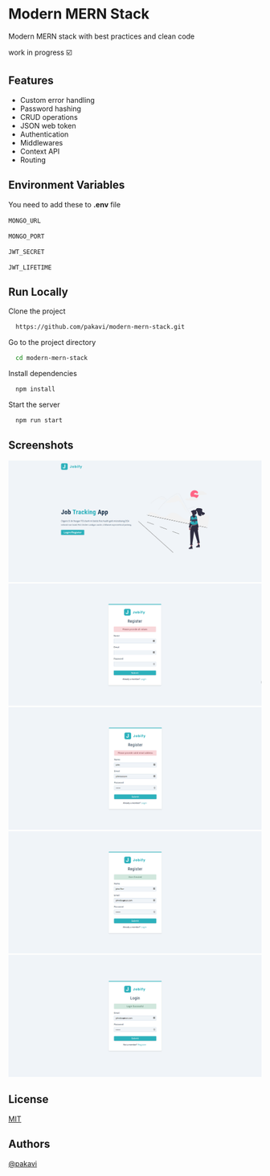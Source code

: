 # Modern MERN Stack

Modern MERN stack with best practices and clean code

work in progress ☑️

## Features
- Custom error handling
- Password hashing
- CRUD operations
- JSON web token
- Authentication
- Middlewares
- Context API
- Routing

## Environment Variables

You need to add these to **.env** file

`MONGO_URL`

`MONGO_PORT`

`JWT_SECRET`

`JWT_LIFETIME`

## Run Locally

Clone the project

```bash
  https://github.com/pakavi/modern-mern-stack.git
```

Go to the project directory

```bash
  cd modern-mern-stack
```

Install dependencies

```bash
  npm install
```

Start the server

```bash
  npm run start
```

## Screenshots

![App Screenshot](./preview/modern-mern-stack-landing.png)
![App Screenshot](./preview/modern-mern-stack-error.png)
![App Screenshot](./preview/modern-mern-stack-valid-email.png)
![App Screenshot](./preview/modern-mern-stack-register.png)
![App Screenshot](./preview/modern-mern-stack-login.png)

## License

[MIT](https://github.com/pakavi/modern-mern-stack/blob/main/LICENSE.md)


## Authors

[@pakavi](https://github.com/pakavi)
